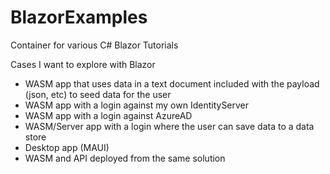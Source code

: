 # BlazorExamples

Container for various C# Blazor Tutorials

Cases I want to explore with Blazor

- WASM app that uses data in a text document included with the payload (json, etc) to seed data for the user
- WASM app with a login against my own IdentityServer
- WASM app with a login against AzureAD
- WASM/Server app with a login where the user can save data to a data store
- Desktop app (MAUI)
- WASM and API deployed from the same solution
